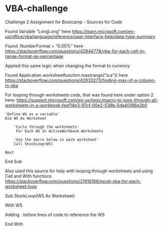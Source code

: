 # VBA-challenge
Challenge 2 Assignment for Bootcamp - Sources for Code

Found Variable "LongLong" here https://learn.microsoft.com/en-us/office/vba/language/reference/user-interface-help/data-type-summary


Found .NumberFormat = "0.00%" here https://stackoverflow.com/questions/42844778/vba-for-each-cell-in-range-format-as-percentage

  Applied this same logic when changing the format to currency


Found Application.worksheetfunction.max(range("a:a")) here https://stackoverflow.com/questions/42633273/finding-max-of-a-column-in-vba


For looping through worksheets code, that was found here under option 2 here: https://support.microsoft.com/en-us/topic/macro-to-loop-through-all-worksheets-in-a-workbook-feef14e3-97cf-00e2-538b-5da40186e2b0

    'Define WS as a variable'
    Dim WS As Worksheet

        'Cycle through the worksheets'
         For Each WS In ActiveWorkbook.Worksheets
    
        'Use the macro below in each worksheet'
        Call StockLoop(WS)
        
    Next
    
End Sub


Also used this source for help with looping through worksheets and using Call and With functions https://stackoverflow.com/questions/21918166/excel-vba-for-each-worksheet-loop

Sub StockLoop(WS As Worksheet)

With WS

Adding . before lines of code to reference the WS

End With

